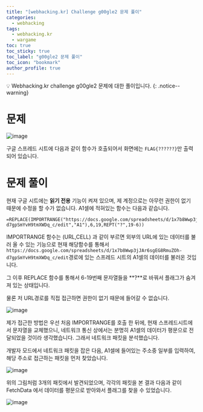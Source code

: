 ```yaml
---
title: "[webhacking.kr] Challenge g00gle2 문제 풀이"
categories:
  - webhacking
tags:
  - webhacking.kr
  - wargame
toc: true
toc_sticky: true
toc_label: "g00gle2 문제 풀이"
toc_icon: "bookmark"
author_profile: true
---
```


💡 Webhacking.kr challenge g00gle2 문제에 대한 풀이입니다.
{: .notice--warning}

# 문제
  ![image](https://user-images.githubusercontent.com/33647663/152630424-281e44ad-4495-4aed-90fb-0d11350cc626.png)

  구글 스프레드 시트에 다음과 같이 함수가 호출되어서 화면에는 ```FLAG{??????}```만 출력되어 있습니다.


# 문제 풀이
  현재 구글 시트에는 **읽기 전용** 기능이 켜져 있으며, 제 계정으로는 아무런 권한이 없기 때문에 수정을 할 수가 없습니다. A1셀에 적혀있는 함수는 다음과 같습니다.

  ```xlsx
  =REPLACE(IMPORTRANGE("https://docs.google.com/spreadsheets/d/1x7b8Wwp3jJAr6sgEG8RmuZOh-d7gpSmYvH9tmXWDq_c/edit","A1"),6,19,REPT("?",19-6))
  ```

  IMPORTRANGE 함수는 (URL,CELL) 과 같이 부르면 외부의 URL에 있는 데이터를 불러 올 수 있는 기능으로 현재 해당함수를 통해서 ```https://docs.google.com/spreadsheets/d/1x7b8Wwp3jJAr6sgEG8RmuZOh-d7gpSmYvH9tmXWDq_c/edit```경로에 있는 스프레드 시트의 A1셀의 데이터를 불러온 것입니다. 

  그 이후 REPLACE 함수를 통해서 6-19번째 문자열들을 **?**로 바꿔서 플래그가 숨겨져 있는 상태입니다.

  물론 저 URL경로를 직접 접근하면 권한이 없기 때문에 들어갈 수 없습니다.

  ![image](https://user-images.githubusercontent.com/33647663/152630527-a8faf26e-2dad-43d8-9491-81741db6eba9.png)

  제가 접근한 방법은 우선 처음 IMPORTRANGE를 호출 한 뒤에, 현재 스프레드시트에서 문자열을 교체했으니, 네트워크 통신 상에서는 분명히 A1셀의 데이터가 평문으로 전달되었을 것이라 생각했습니다. 그래서 네트워크 패킷을 분석했습니다.

  개발자 모드에서 네트워크 패킷을 잡은 다음, A1셀에 들어있는 주소중 일부를 입력하여, 해당 주소로 접근하는 패킷을 먼저 찾았습니다.

  ![image](https://user-images.githubusercontent.com/33647663/152631279-936a75ac-b76d-473a-b7aa-63b19b1eea40.png)

  위의 그림처럼 3개의 패킷에서 발견되었으며, 각각의 패킷을 본 결과 다음과 같이 FetchData 에서 데이터를 평문으로 받아와서 플래그를 찾을 수 있었습니다.

  ![image](https://user-images.githubusercontent.com/33647663/152631323-ee20764c-01ac-429b-b8d7-39cf01dd3603.png)






  